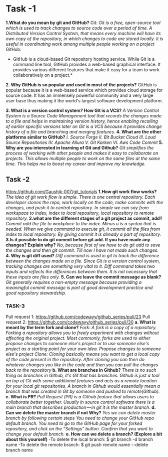  # Task -1
**1.What do you mean by git and GitHub?**
Git:
 *Git is a free, open-source tool which is used to track changes to source code over a period of time. A Distributed Version Control System, that means every machine will have its own copy of the repository, in which changes to code are stored locally. it is useful in coordinating work among multiple people working on a project*
GitHub:
* GitHub is a cloud-based Git repository hosting service. While Git is a command line tool, GitHub provides a web-based graphical interface. It provides various different features that make it easy for a team to work collaboratively on a project.*
 
**2. Why GitHub is so popular and used in most of the projects?**
 GitHub is popular because it is a web-based service which provides cloud storage for source code. It has an immensely powerful community and a very large user base thus making it the world's largest software development platform.
 
**3. What is a version control system? How Git is a VCS?**
         *A Version Control System is a Source Code Management tool that records the changes made to a file and helps in maintaining version history, hence enabling recalling of earlier specific versions later on Git is a VCS because it provides  change history of a file and branching and merging features.*
**4. What are the other platforms similar to GitHub?**
                      *I.        Source Forge
                     II.        Bit Bucket Cloud
                   III.        Loud Source Repositories
                  IV.        Apache Allura
                    V.        Git Karken
                  VI.        Aws Code Commit*
**5. Why are you interested in learning of Git and Github?**
           *Git simplifies the process of working with other people and makes it easy to collaborate on projects. This allows multiple people to work on the same files at the same time. This helps me to boost my career and improve my knowledge.*
	
	
	
## Task -2

https://github.com/Gaushik-007/git_tutorials
**1.How git work flow works?**
 	   *The idea of git work flow is simple. There is one central repository. Each developer clones the repo, work locally on the code, make commits with the changes, and push it to central repository. In simple we can say from workspace to index, index to local repository, local repository to remote repository.*
**2.what are the different stages of a git project as commit, add?**
    	*Commit add the file to workplace to the index. Minus u is a syntax that is needed. When we give command to execute git, it commit all the files from index to local repository. By giving commit it is already a part of repository.*
**3.Is it possible to do git commit before git add. If you have made any changes? Explain why?**
   	*No, because first of we have to do git add to save the changes and then git commit. Till now I have not made such changes.*
**4. Why is git diff used?**
   	*Diff command is used in git to track the difference between the changes made on a file. Since Git is a version control system, tracking changes are something very vital to it. Diff command takes two inputs and reflects the differences between them. It is not necessary that these inputs are files only.*
**5. Can we leave the commit message as blank?**
   	*Git generally requires a non-empty message because providing a meaningful commit message is part of good development practice and good repository stewardship.*
             
### TASK-3
Pull request 1: https://github.com/codewayy/github_series/pull/23
Pull request 2: https://github.com/codewayy/github_series/pull/30
**a. What  is meant by the term fork and clone?**
*Fork:
A fork is a copy of a repository. Forking a repository allows you to freely experiment with changes without affecting the original project.
Most commonly, forks are used to either propose changes to someone else's project or to use someone else's project as a starting point for your own idea.
Propose changes to someone else's project
Clone:
Cloning basically means you want to get a local copy of the code present in the repository.
After cloning you can then do whatever changes you like in the code and then you can pull the changes back to the repository*
**b. What are branches in Github?**
*There is no such thing as branches in Github, it's Git that has branches.
Github is just a tool on top of Git with some additional features and acts as a remote location for your local git repositories.
A branch in Github would essentially mean a branch that was created in Git by someone and pushed to remote(Github).*
**c. What is PR?**
*Pull Request (PR) is a Github feature that allows users to collaborate better together.
Usually in source control software there is a main branch that describes production — in git it is the master branch.*
**d. Can we delete the master branch if not Why?**
*Yes we can delete master branch by following certain steps
You need to change your GitHub repo default branch.
You need to go to the GitHub page for your forked repository, and click on the “Settings” button.
Confirm that you want to change your default branch.*
**e. How can we delete a branch? (Explore a bit about this yourself)**
-To delete the local branch: $ git branch -d branch name
-To delete the remote branch: $ git push remote name --delete branch name




